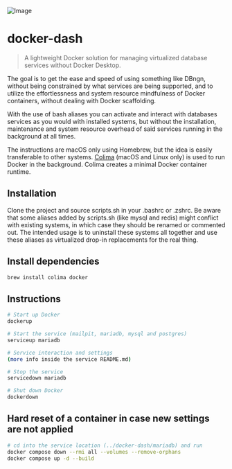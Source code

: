 ![Image](https://github.com/user-attachments/assets/436a2fbb-4cb5-4250-8124-4ebacaa1ed5b)

# docker-dash

> A lightweight Docker solution for managing virtualized database services without Docker Desktop.

The goal is to get the ease and speed of using something like DBngn, without being constrained by what services are being supported, and to utilize the effortlessness and system resource mindfulness of Docker containers, without dealing with Docker scaffolding.

With the use of bash aliases you can activate and interact with databases services as you would with installed systems, but without the installation, maintenance and system resource overhead of said services running in the background at all times.

The instructions are macOS only using Homebrew, but the idea is easily transferable to other systems. [Colima](https://github.com/abiosoft/colima) (macOS and Linux only) is used to run Docker in the background. Colima creates a minimal Docker container runtime. 

## Installation

Clone the project and source scripts.sh in your .bashrc or .zshrc. Be aware that some aliases added by scripts.sh (like mysql and redis) might conflict with existing systems, in which case they should be renamed or commented out. The intended usage is to uninstall these systems all together and use these aliases as virtualized drop-in replacements for the real thing.

## Install dependencies

```bash
brew install colima docker
```

## Instructions

```bash
# Start up Docker
dockerup

# Start the service (mailpit, mariadb, mysql and postgres)
serviceup mariadb

# Service interaction and settings
(more info inside the service README.md)

# Stop the service
servicedown mariadb

# Shut down Docker
dockerdown
```

## Hard reset of a container in case new settings are not applied

```bash
# cd into the service location (../docker-dash/mariadb) and run
docker compose down --rmi all --volumes --remove-orphans
docker compose up -d --build
```